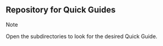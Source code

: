 ## Repository for Quick Guides

> [!NOTE]
> Open the subdirectories to look for the desired Quick Guide.

